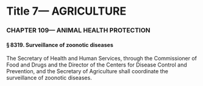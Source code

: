 
# Title 7— AGRICULTURE
### CHAPTER 109— ANIMAL HEALTH PROTECTION
#### § 8319. Surveillance of zoonotic diseases

The Secretary of Health and Human Services, through the Commissioner of Food and Drugs and the Director of the Centers for Disease Control and Prevention, and the Secretary of Agriculture shall coordinate the surveillance of zoonotic diseases.
